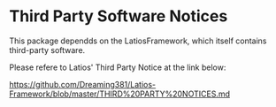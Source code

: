 # Third Party Software Notices

This package dependds on the LatiosFramework, which itself contains third-party software.

Please refere to Latios' Third Party Notice at the link below:

<https://github.com/Dreaming381/Latios-Framework/blob/master/THIRD%20PARTY%20NOTICES.md>
